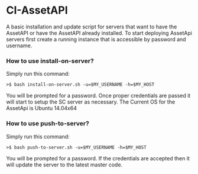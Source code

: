 # CI-AssetAPI #

A basic installation and update script for servers that want to have the AssetAPI or have the AssetAPI already installed. To start deploying AssetApi servers first create a running instance that is accessible by password and username.

### How to use install-on-server? ###

Simply run this command:
```shell
>$ bash install-on-server.sh -u=$MY_USERNAME -h=$MY_HOST
```

You will be prompted for a password. 
Once proper credentials are passed it will start to setup the SC server as necessary.
The Current OS for the AssetApi is Ubuntu 14.04x64

### How to use push-to-server? ###

Simply run this command:
```shell
>$ bash push-to-server.sh -u=$MY_USERNAME -h=$MY_HOST
```

You will be prompted for a password. 
If the credentials are accepted then it will update the server to the latest master code.
